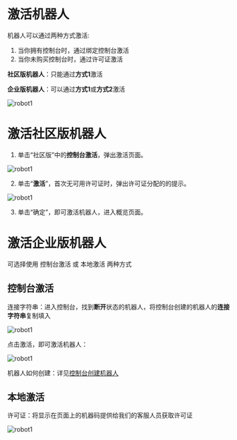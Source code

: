 # 激活机器人

机器人可以通过两种方式激活:
1. 当你拥有控制台时，通过绑定控制台激活
2. 当你未购买控制台时，通过许可证激活

**社区版机器人**：只能通过**方式1**激活

**企业版机器人**：可以通过**方式1**或**方式2**激活

![robot1](https://docimages.blob.core.chinacloudapi.cn/images/Robot/ActiveRobot-0.png)


# 激活社区版机器人
1. 单击“社区版”中的**控制台激活**，弹出激活页面。

![robot1](https://docimages.blob.core.chinacloudapi.cn/images/Robot/RobotActive20201230.png)

2. 单击“**激活**”，首次无可用许可证时，弹出许可证分配的的提示。

![robot1](https://docimages.blob.core.chinacloudapi.cn/images/Robot/robotlicense20201230.png)

3. 单击“确定”，即可激活机器人，进入概览页面。


# 激活企业版机器人
可选择使用 控制台激活 或 本地激活 两种方式

## 控制台激活

连接字符串：进入控制台，找到**断开**状态的机器人，将控制台创建的机器人的**连接字符串**复制填入

![robot1](https://docimages.blob.core.chinacloudapi.cn/images/Robot/getrobotconnectionstring.png)


点击激活，即可激活机器人：

![robot1](https://docimages.blob.core.chinacloudapi.cn/images/Robot/activebyconsole2-N-1.png)

机器人如何创建：详见[控制台创建机器人](../Console/v4.0.x/robot/manageRobot.md)

## 本地激活

许可证：将显示在页面上的机器码提供给我们的客服人员获取许可证

![robot1](https://docimages.blob.core.chinacloudapi.cn/images/Robot/activebylocal-N-1.png)